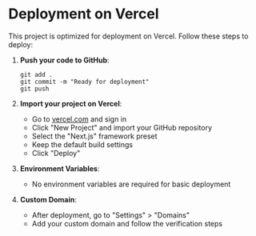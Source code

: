 # Deployment on Vercel

This project is optimized for deployment on Vercel. Follow these steps to deploy:

1. **Push your code to GitHub**:
   ```
   git add .
   git commit -m "Ready for deployment"
   git push
   ```

2. **Import your project on Vercel**:
   - Go to [vercel.com](https://vercel.com) and sign in
   - Click "New Project" and import your GitHub repository
   - Select the "Next.js" framework preset
   - Keep the default build settings
   - Click "Deploy"

3. **Environment Variables**:
   - No environment variables are required for basic deployment

4. **Custom Domain**:
   - After deployment, go to "Settings" > "Domains"
   - Add your custom domain and follow the verification steps
